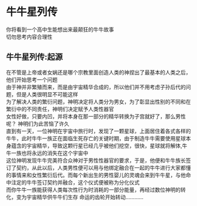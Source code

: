 # 牛牛星列传
你将看到一个高中生能想出来最颠狂的牛牛故事  
切勿思考内容合理性  
## 牛牛星列传:起源
在不管是上帝或者女娲还是哪个宗教里面创造人类的神捏出了最基本的人类之后，他们开始思考一个问题  
由于神并非繁殖而来，而是由宇宙精华合成的，所以他们并不用考虑子孙后代的问题，但是人类很明显不可能这样  
为了解决人类的繁衍问题，神明决定将人类分为男女，为了彰显出性别的不同和在繁衍中的不同责任，神明们决定赋予人类性器官  
女性好做，只要内凹，并将本身在那一部分的精华转换为子宫就好了，那么男性呢？
神明们为此苦恼了许久  
直到有一天，一位神明在宇宙中旅行时，发现了一颗星球，上面居住着各式各样的牛牛，此时牛牛一族正在面临生死存亡的关键时期，由于制造牛牛需要使用星球本身蕴含的宇宙精华，导致这颗行星已经几乎被他们挖空，很快，星球就将解体,牛牛一族也将永远的消失在这个宇宙中  
这位神明发现牛牛完美符合众神对于男性性器官的要求，于是，他便和牛牛族长签订了契约，从此以后，人类男性便可以用与他绑定融合在一起的牛牛进行大家都懂的事情来和女性繁衍后代。而每个新出生的男性婴儿的灵魂会来到牛牛星，与他命中注定的牛牛签订契约并融合，这个仪式便被称为分化仪式  
而你牛牛一族能获得人类每次性行为时消耗的一部分能量，再经过数位神明的转化，变为宇宙精华供牛牛们生存
命运的齿轮开始转动............
